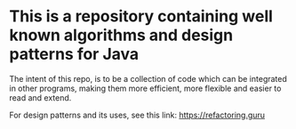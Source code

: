 
# This is a repository containing well known algorithms and design patterns for Java

The intent of this repo, is to be a collection of code which can be integrated in 
other programs, making them more efficient, more flexible and easier to read and
extend.


For design patterns and its uses, see this link:
https://refactoring.guru
